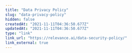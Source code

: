```yaml
---
title: "Data Privacy Policy"
slug: "data-privacy-policy"
hidden: false
createdAt: "2021-11-11T04:36:50.677Z"
updatedAt: "2021-11-11T04:36:50.677Z"
type: "link"
link_url: "https://relevance.ai/data-security-policy/"
link_external: true
---
```


